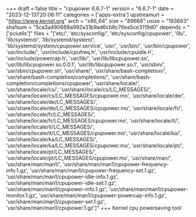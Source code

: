 +++
draft = false
title = "cpupower 6.6.7-1"
version = "6.6.7-1"
date = "2023-12-13T20:06:11"
categories = ['apps-extra']
upstreamurl = "https://www.kernel.org"
arch = "x86_64"
size = "89668"
usize = "193663"
sha1sum = "5ca3a490688a992a31b9ad6cb8c76ea5ce3119d0"
depends = "['pciutils']"
files = "['etc/', 'etc/sysconfig/', 'etc/sysconfig/cpupower', 'lib/', 'lib/systemd/', 'lib/systemd/system/', 'lib/systemd/system/cpupower.service', 'usr/', 'usr/bin/', 'usr/bin/cpupower', 'usr/include/', 'usr/include/cpufreq.h', 'usr/include/cpuidle.h', 'usr/include/powercap.h', 'usr/lib/', 'usr/lib/libcpupower.so', 'usr/lib/libcpupower.so.0.0.1', 'usr/lib/libcpupower.so.1', 'usr/sbin/', 'usr/sbin/cpupower.sh', 'usr/share/', 'usr/share/bash-completion/', 'usr/share/bash-completion/completions/', 'usr/share/bash-completion/completions/cpupower', 'usr/share/locale/', 'usr/share/locale/cs/', 'usr/share/locale/cs/LC_MESSAGES/', 'usr/share/locale/cs/LC_MESSAGES/cpupower.mo', 'usr/share/locale/de/', 'usr/share/locale/de/LC_MESSAGES/', 'usr/share/locale/de/LC_MESSAGES/cpupower.mo', 'usr/share/locale/fr/', 'usr/share/locale/fr/LC_MESSAGES/', 'usr/share/locale/fr/LC_MESSAGES/cpupower.mo', 'usr/share/locale/it/', 'usr/share/locale/it/LC_MESSAGES/', 'usr/share/locale/it/LC_MESSAGES/cpupower.mo', 'usr/share/locale/ka/', 'usr/share/locale/ka/LC_MESSAGES/', 'usr/share/locale/ka/LC_MESSAGES/cpupower.mo', 'usr/share/locale/pt/', 'usr/share/locale/pt/LC_MESSAGES/', 'usr/share/locale/pt/LC_MESSAGES/cpupower.mo', 'usr/share/man/', 'usr/share/man/man1/', 'usr/share/man/man1/cpupower-frequency-info.1.gz', 'usr/share/man/man1/cpupower-frequency-set.1.gz', 'usr/share/man/man1/cpupower-idle-info.1.gz', 'usr/share/man/man1/cpupower-idle-set.1.gz', 'usr/share/man/man1/cpupower-info.1.gz', 'usr/share/man/man1/cpupower-monitor.1.gz', 'usr/share/man/man1/cpupower-powercap-info.1.gz', 'usr/share/man/man1/cpupower-set.1.gz', 'usr/share/man/man1/cpupower.1.gz']"
+++
Kernel cpu powersaving tool
